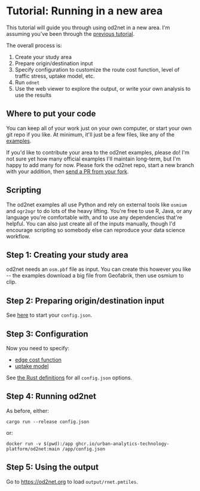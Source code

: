# Tutorial: Running in a new area

This tutorial will guide you through using od2net in a new area. I'm assuming you've been through the [previous tutorial](tutorial_examples.md).

The overall process is:

1.  Create your study area
2.  Prepare origin/destination input
3.  Specify configuration to customize the route cost function, level of traffic stress, uptake model, etc.
4.  Run `odnet`
5.  Use the web viewer to explore the output, or write your own analysis to use the results

## Where to put your code

You can keep all of your work just on your own computer, or start your own git repo if you like. At minimum, it'll just be a few files, like any of the [examples](https://github.com/Urban-Analytics-Technology-Platform/od2net/tree/main/examples/london).

If you'd like to contribute your area to the od2net examples, please do! I'm not sure yet how many official examples I'll maintain long-term, but I'm happy to add many for now. Please fork the od2net repo, start a new branch with your addition, then [send a PR from your fork](https://docs.github.com/en/pull-requests/collaborating-with-pull-requests/proposing-changes-to-your-work-with-pull-requests/creating-a-pull-request-from-a-fork).

## Scripting

The od2net examples all use Python and rely on external tools like `osmium` and `ogr2ogr` to do lots of the heavy lifting. You're free to use R, Java, or any language you're comfortable with, and to use any dependencies that're helpful. You can also just create all of the inputs manually, though I'd encourage scripting so somebody else can reproduce your data science workflow.

## Step 1: Creating your study area

od2net needs an `osm.pbf` file as input. You can create this however you like -- the examples download a big file from Geofabrik, then use osmium to clip.

## Step 2: Preparing origin/destination input

See [here](config_od.md) to start your `config.json`.

## Step 3: Configuration

Now you need to specify:

- [edge cost function](config_cost.md)
- [uptake model](config_uptake.md)

See [the Rust definitions](https://github.com/Urban-Analytics-Technology-Platform/od2net/blob/main/od2net/src/config.rs) for all `config.json` options.

## Step 4: Running od2net

As before, either:

```shell
cargo run --release config.json
```

or:

```
docker run -v $(pwd):/app ghcr.io/urban-analytics-technology-platform/od2net:main /app/config.json
```

## Step 5: Using the output

Go to <https://od2net.org> to load `output/rnet.pmtiles`.
